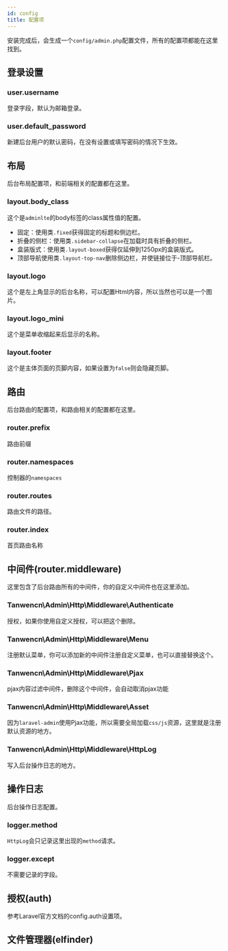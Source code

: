 ```yaml
---
id: config
title: 配置项
---
```


安装完成后，会生成一个```config/admin.php```配置文件，所有的配置项都能在这里找到。

## 登录设置

### user.username
登录字段，默认为邮箱登录。

### user.default_password
新建后台用户的默认密码，在没有设置或填写密码的情况下生效。

## 布局

后台布局配置项，和前端相关的配置都在这里。

### layout.body_class
这个是```adminlte```的body标签的class属性值的配置。
- 固定：使用类```.fixed```获得固定的标题和侧边栏。
- 折叠的侧栏：使用类```.sidebar-collapse```在加载时具有折叠的侧栏。
- 盒装版式：使用类```.layout-boxed```获得仅延伸到1250px的盒装版式。
- 顶部导航使用类```.layout-top-nav```删除侧边栏，并使链接位于-顶部导航栏。

### layout.logo
这个是左上角显示的后台名称，可以配置Html内容，所以当然也可以是一个图片。

### layout.logo_mini
这个是菜单收缩起来后显示的名称。

### layout.footer
这个是主体页面的页脚内容，如果设置为```false```则会隐藏页脚。

## 路由
后台路由的配置项，和路由相关的配置都在这里。

### router.prefix
路由前缀

### router.namespaces
控制器的```namespaces```

### router.routes
路由文件的路径。

### router.index
首页路由名称

## 中间件(router.middleware)
这里包含了后台路由所有的中间件，你的自定义中间件也在这里添加。

### Tanwencn\Admin\Http\Middleware\Authenticate
授权，如果你使用自定义授权，可以把这个删除。

### Tanwencn\Admin\Http\Middleware\Menu
注册默认菜单，你可以添加新的中间件注册自定义菜单，也可以直接替换这个。

### Tanwencn\Admin\Http\Middleware\Pjax
pjax内容过滤中间件，删除这个中间件，会自动取消pjax功能

### Tanwencn\Admin\Http\Middleware\Asset
因为```laravel-admin```使用Pjax功能，所以需要全局加载```css/js```资源，这里就是注册默认资源的地方。

### Tanwencn\Admin\Http\Middleware\HttpLog
写入后台操作日志的地方。

## 操作日志
后台操作日志配置。

### logger.method
```HttpLog```会只记录这里出现的```method```请求。

### logger.except
不需要记录的字段。

## 授权(auth)
参考Laravel官方文档的config.auth设置项。

## 文件管理器(elfinder)
